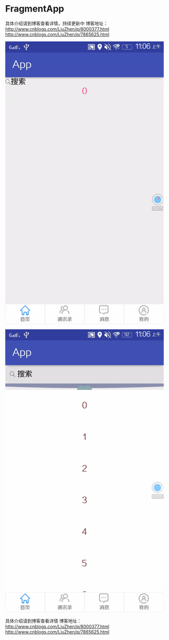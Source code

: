 # FragmentApp
具体介绍请到博客查看详情，持续更新中
博客地址：http://www.cnblogs.com/LiuZhen/p/8000377.html
          http://www.cnblogs.com/LiuZhen/p/7865625.html


![image](https://github.com/1024477951/FragmentApp/blob/master/app/src/main/res/gif/menu.gif)

![image](https://github.com/1024477951/FragmentApp/blob/master/app/src/main/res/gif/pull4.gif)

具体介绍请到博客查看详情
博客地址：http://www.cnblogs.com/LiuZhen/p/8000377.html
          http://www.cnblogs.com/LiuZhen/p/7865625.html
